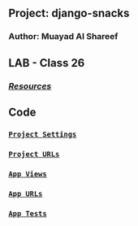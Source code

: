 
## Project: django-snacks

### Author: Muayad Al Shareef

## LAB - Class 26

### [_Resources_](https://canvas.instructure.com/courses/4839248/assignments/30188498)
#### <!-- back-end server url (when applicable) --> 
#### <!-- front-end application (when applicable) --> 

[//]: # (Setup)

[//]: # (.env requirements &#40;where applicable&#41;)

[//]: # (i.e.)

[//]: # ()
[//]: # (PORT - Port Number)

[//]: # (DATABASE_URL - URL to the running Postgres instance/db)

[//]: # (How to initialize/run your application &#40;where applicable&#41;)

## Code 

### [`Project Settings`](snacks_project/settings.py)

### [`Project URLs`](snacks_project/urls.py)

### [`App Views`](snacks/views.py)

### [`App URLs`](snacks/urls.py)

### [`App Tests`](snacks/tests.py)

[//]: # ([Test]&#40;./tests/test_series.py&#41;)

[//]: # (How to use your library &#40;where applicable&#41;)

[//]: # (Tests)

[//]: # (How do you run tests?)

[//]: # (Any tests of note?)

[//]: # (Describe any tests that you did not complete, skipped, etc)